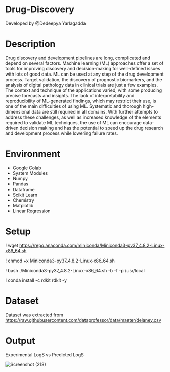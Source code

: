 # Drug-Discovery
Developed by @Dedeepya Yarlagadda

# Description
Drug discovery and development pipelines are long, complicated and depend on several factors. Machine learning (ML) approaches offer a set of tools for improving discovery and decision-making for well-defined issues with lots of good data. ML can be used at any step of the drug development process. Target validation, the discovery of prognostic biomarkers, and the analysis of digital pathology data in clinical trials are just a few examples. The context and technique of the applications varied, with some producing precise forecasts and insights. The lack of interpretability and reproducibility of ML-generated findings, which may restrict their use, is one of the main difficulties of using ML. Systematic and thorough high-dimensional data are still required in all domains. With further attempts to address these challenges, as well as increased knowledge of the elements required to validate ML techniques, the use of ML can encourage data-driven decision making and has the potential to speed up the drug research and development process while lowering failure rates.

# Environment
- Google Colab
- System Modules
- Numpy
- Pandas
- Dataframe
- Scikit Learn
- Chemistry
- Matplotlib
- Linear Regression

# Setup
! wget https://repo.anaconda.com/miniconda/Miniconda3-py37_4.8.2-Linux-x86_64.sh 

! chmod +x Miniconda3-py37_4.8.2-Linux-x86_64.sh 

! bash ./Miniconda3-py37_4.8.2-Linux-x86_64.sh -b -f -p /usr/local 

! conda install -c rdkit rdkit -y 


# Dataset
Dataset was extracted from https://raw.githubusercontent.com/dataprofessor/data/master/delaney.csv

# Output
Experimental LogS vs Predicted LogS

![Screenshot (218)](https://user-images.githubusercontent.com/48832097/192740465-4803c3e5-34a0-4b61-b8f0-855d6e798ec9.png)

